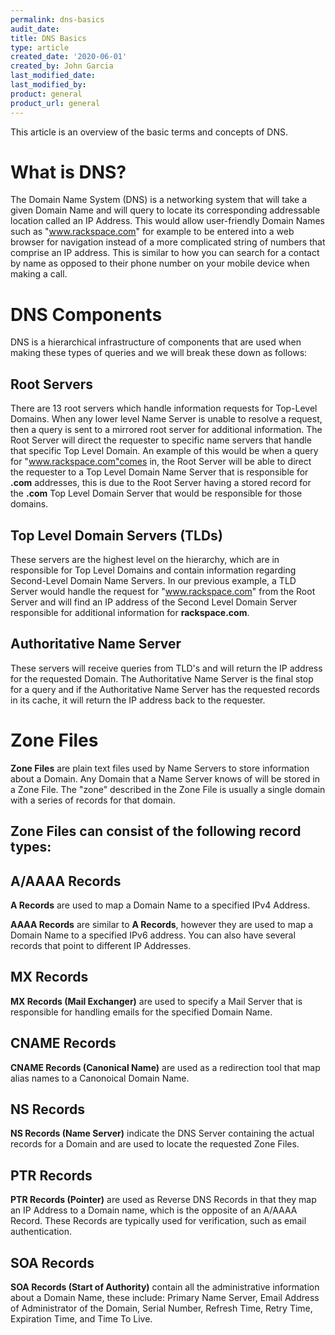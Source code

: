 ```yaml
---
permalink: dns-basics
audit_date:
title: DNS Basics
type: article
created_date: '2020-06-01'
created_by: John Garcia
last_modified_date:
last_modified_by:
product: general
product_url: general
---
```


This article is an overview of the basic terms and concepts of DNS. 

# What is DNS?

The Domain Name System (DNS) is a networking system that will take a given Domain Name and will query to locate its corresponding addressable location called an IP Address.  This would allow user-friendly Domain Names such as "www.rackspace.com" for example to be entered into a web browser for navigation instead of a more complicated string of numbers that comprise an IP address.  This is similar to how you can search for a contact by name as opposed to their phone number on your mobile device when making a call. 

# DNS Components

DNS is a hierarchical infrastructure of components that are used when making these types of queries and we will break these down as follows:

## Root Servers

There are 13 root servers which handle information requests for Top-Level Domains.  When any lower level Name Server is unable to resolve a request, then a query is sent to a mirrored root server for additional information.  The Root Server will direct the requester to specific name servers that handle that specific Top Level Domain.  An example of this would be when a query for "www.rackspace.com"comes in, the Root Server will be able to direct the requester to a Top Level Domain Name Server that is responsible for **.com** addresses, this is due to the Root Server having a stored record for the **.com** Top Level Domain Server that would be responsible for those domains.  

## Top Level Domain Servers (TLDs)

These servers are the highest level on the hierarchy, which are in responsible for Top Level Domains and contain information regarding Second-Level Domain Name Servers.  In our previous example, a TLD Server would handle the request for "www.rackspace.com" from the Root Server and will find an IP address of the Second Level Domain Server responsible for additional information for **rackspace.com**.

##  Authoritative Name Server

These servers will receive queries from TLD's and will return the IP address for the requested Domain.  The Authoritative Name Server is the final stop for a query and if the Authoritative Name Server has the requested records in its cache, it will return the IP address back to the requester.

# Zone Files

**Zone Files** are plain text files used by Name Servers to store information about a Domain.   Any Domain that a Name Server knows of will be stored in a Zone File.  The "zone" described in the Zone File is usually a single domain with a series of records for that domain.
  
## Zone Files can consist of the following record types:

## A/AAAA Records

**A Records** are used to map a Domain Name to a specified IPv4 Address.   

**AAAA Records** are similar to **A Records**, however they are used to map a Domain Name to a specified IPv6 address.  You can also have several records that point to different IP Addresses.

## MX Records

**MX Records (Mail Exchanger)** are used to specify a Mail Server that is responsible for handling emails for the specified Domain Name.

## CNAME Records

**CNAME Records (Canonical Name)** are used as a redirection tool that map alias names to a Canonoical Domain Name.

## NS Records

**NS Records (Name Server)** indicate the DNS Server containing the actual records for a Domain and are used to locate the requested Zone Files.

## PTR Records

**PTR Records (Pointer)** are used as Reverse DNS Records in that they map an IP Address to a Domain name, which is the opposite of an A/AAAA Record.  These Records are typically used for verification, such as email authentication.

## SOA Records

**SOA Records (Start of Authority)** contain all the administrative information about a Domain Name, these include:  Primary Name Server, Email Address of Administrator of the Domain, Serial Number, Refresh Time, Retry Time, Expiration Time, and Time To Live.
